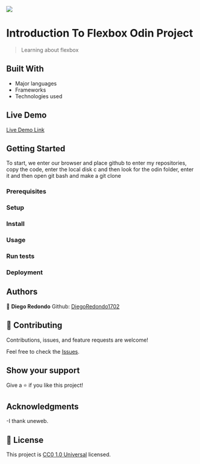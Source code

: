 ![](https://img.shields.io/badge/Uneweb-blue)

# Introduction To Flexbox Odin Project

> Learning about flexbox

## Built With

- Major languages
- Frameworks
- Technologies used

## Live Demo

[Live Demo Link]( https://github.com/DiegoRedondo1702/Introduction_to_Flexbox)


## Getting Started

To start, we enter our browser and place github to enter my repositories, copy the code, enter the local disk c and then look for the odin folder, enter it and then open git bash and make a git clone

### Prerequisites

### Setup

### Install

### Usage

### Run tests

### Deployment

## Authors

👤 **Diego Redondo**
Github: [DiegoRedondo1702](https://github.com/DiegoRedondo1702)
## 🤝 Contributing

Contributions, issues, and feature requests are welcome!

Feel free to check the [Issues](https://github.com/DiegoRedondo1702/Introduction_to_Flexbox/issues).
## Show your support

Give a ⭐️ if you like this project!

## Acknowledgments

-I thank uneweb.

## 📝 License

This project is [CC0 1.0 Universal](LICENSE) licensed.
